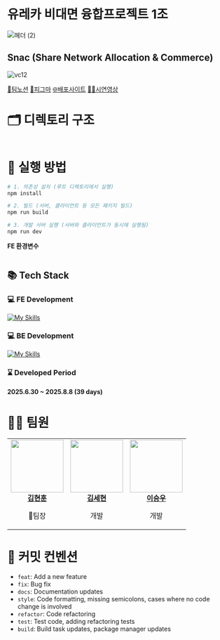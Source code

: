 # 유레카 비대면 융합프로젝트 1조

![헤더 (2)](https://github.com/user-attachments/assets/78461da4-dee7-4be4-882e-df732ee39129)

## Snac (Share Network Allocation & Commerce)

![vc12](https://github.com/user-attachments/assets/4523d261-9049-4efc-ab5d-ecc28d3e8fd3)


[🔗팀노션]()
[🎨피그마]()
[🌐배포사이트]()
[👨‍🏫시연영상]()


# 🗂️ 디렉토리 구조

```

```

# 🔰 실행 방법

```bash
# 1. 의존성 설치 (루트 디렉토리에서 실행)
npm install

# 2. 빌드 (서버, 클라이언트 등 모든 패키지 빌드)
npm run build

# 3. 개발 서버 실행 (서버와 클라이언트가 동시에 실행됨)
npm run dev
```


**FE 환경변수**
```env

```


## 📚 Tech Stack

### 💻 FE Development

[![My Skills](https://skillicons.dev/icons?i=ts,html,css,react,tailwind,vite)](https://skillicons.dev)

### 💻 BE Development

[![My Skills](https://skillicons.dev/icons?i=nodejs,express,mongodb&theme=dark)](https://skillicons.dev)

### ⌛ Developed Period

#### 2025.6.30 ~ 2025.8.8 (39 days)

# 👩‍💻 팀원

<table>
  <tbody>
    <tr>
      <td align="center"><a href="https://github.com/hyonun321"><img src="https://avatars.githubusercontent.com/u/196058650?v=4" width="120px;" alt=""/><br /><b>김현훈</b></a><br /><p>👑팀장</p></td>
      <td align="center"><a href="https://github.com/yshls"><img src="https://avatars.githubusercontent.com/u/97035336?v=4" width="120px;" alt=""/><br /><b>김세현</b></a><br /><p>개발</p></td>
      <td align="center"><a href="https://github.com/seungwoo505"><img src="https://avatars.githubusercontent.com/u/51819005?v=4" width="120px;" alt=""/><br /><b>이승우</b></a><br /><p>개발</p></td>
    </tr>
  </tbody>
</table>

# 🎯 커밋 컨벤션

- `feat`: Add a new feature
- `fix`: Bug fix
- `docs`: Documentation updates
- `style`: Code formatting, missing semicolons, cases where no code change is involved
- `refactor`: Code refactoring
- `test`: Test code, adding refactoring tests
- `build`: Build task updates, package manager updates
